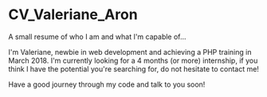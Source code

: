 # CV_Valeriane_Aron
A small resume of who I am and what I'm capable of...

I'm Valeriane, newbie in web development and achieving a PHP training in March 2018.
I'm currently looking for a 4 months (or more) internship, if you think I have the potential you're searching for, do not hesitate to contact me!

Have a good journey through my code and talk to you soon!

